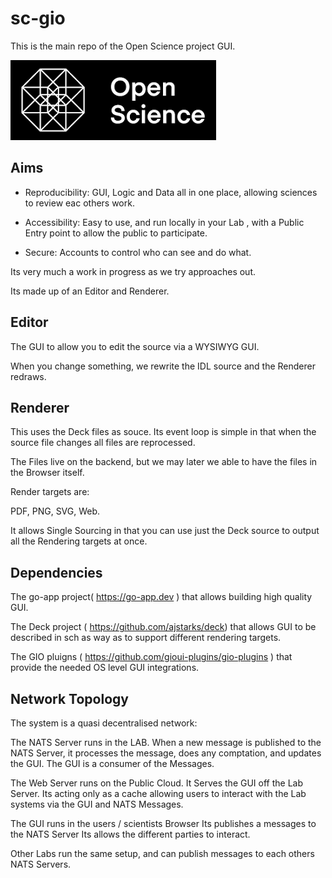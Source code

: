 # sc-gio

This is the main repo of the Open Science project GUI.


![](logo.png)

## Aims

- Reproducibility: GUI, Logic and Data all in one place, allowing sciences to review eac others work.

- Accessibility: Easy to use, and run locally in your Lab , with a Public Entry point to allow the public to participate.

- Secure: Accounts to control who can see and do what. 


Its very much a work in progress as we try approaches out.

Its made up of an Editor and Renderer. 

## Editor

The GUI to allow you to edit the source via a WYSIWYG GUI.

When you change something, we rewrite the IDL source and the Renderer redraws.


## Renderer

This uses the Deck files as souce. Its event loop is simple in that when the source file changes all files are reprocessed.

The Files live on the backend, but we may later we able to have the files in the Browser itself.

Render targets are:

PDF, PNG, SVG, Web.

It allows Single Sourcing in that you can use just the Deck source to output all the Rendering targets at once.

## Dependencies

The go-app  project( https://go-app.dev ) that allows building high quality GUI.

The Deck project ( https://github.com/ajstarks/deck)  that allows GUI to be described in sch as way as to support different rendering targets.

The GIO pluigns ( https://github.com/gioui-plugins/gio-plugins ) that provide the needed OS level GUI integrations.

## Network Topology

The system is a quasi decentralised network:

The NATS Server runs in the LAB. 
When a new message is published to the NATS Server, it processes the message, does any comptation, and updates the GUI. The GUI is a consumer of the Messages.

The Web Server runs on the Public Cloud.
It Serves the GUI off the Lab Server. Its acting only as a cache allowing users to interact with the Lab systems via the GUI and NATS Messages.

The GUI runs in the users / scientists Browser
Its publishes a messages to the NATS Server
Its allows the different parties to interact.

Other Labs run the same setup, and can publish messages to each others NATS Servers.

